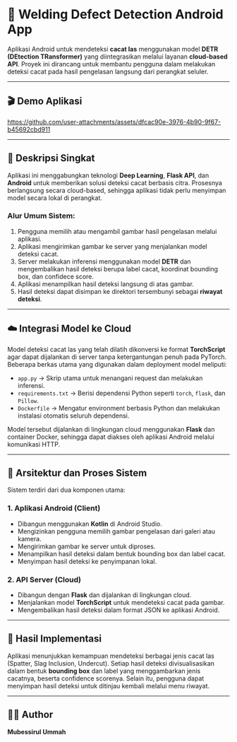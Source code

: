 # 🧠 Welding Defect Detection Android App

Aplikasi Android untuk mendeteksi **cacat las** menggunakan model **DETR (DEtection TRansformer)** yang diintegrasikan melalui layanan **cloud-based API**.
Proyek ini dirancang untuk membantu pengguna dalam melakukan deteksi cacat pada hasil pengelasan langsung dari perangkat seluler.

---

## 🎬 Demo Aplikasi

https://github.com/user-attachments/assets/dfcac90e-3976-4b90-9f67-b45692cbd911

---

## 🚀 Deskripsi Singkat

Aplikasi ini menggabungkan teknologi **Deep Learning**, **Flask API**, dan **Android** untuk memberikan solusi deteksi cacat berbasis citra.
Prosesnya berlangsung secara cloud-based, sehingga aplikasi tidak perlu menyimpan model secara lokal di perangkat.

### Alur Umum Sistem:

1. Pengguna memilih atau mengambil gambar hasil pengelasan melalui aplikasi.
2. Aplikasi mengirimkan gambar ke server yang menjalankan model deteksi cacat.
3. Server melakukan inferensi menggunakan model **DETR** dan mengembalikan hasil deteksi berupa label cacat, koordinat bounding box, dan confidece score.
4. Aplikasi menampilkan hasil deteksi langsung di atas gambar.
5. Hasil deteksi dapat disimpan ke direktori tersembunyi sebagai **riwayat deteksi**.

---

## ☁️ Integrasi Model ke Cloud

Model deteksi cacat las yang telah dilatih dikonversi ke format **TorchScript** agar dapat dijalankan di server tanpa ketergantungan penuh pada PyTorch.
Beberapa berkas utama yang digunakan dalam deployment model meliputi:

* `app.py` → Skrip utama untuk menangani request dan melakukan inferensi.
* `requirements.txt` → Berisi dependensi Python seperti `torch`, `flask`, dan `Pillow`.
* `Dockerfile` → Mengatur environment berbasis Python dan melakukan instalasi otomatis seluruh dependensi.

Model tersebut dijalankan di lingkungan cloud menggunakan **Flask** dan container Docker, sehingga dapat diakses oleh aplikasi Android melalui komunikasi HTTP.

---

## 🔄 Arsitektur dan Proses Sistem

Sistem terdiri dari dua komponen utama:

### 1. Aplikasi Android (Client)

* Dibangun menggunakan **Kotlin** di Android Studio.
* Mengizinkan pengguna memilih gambar pengelasan dari galeri atau kamera.
* Mengirimkan gambar ke server untuk diproses.
* Menampilkan hasil deteksi dalam bentuk bounding box dan label cacat.
* Menyimpan hasil deteksi ke penyimpanan lokal.

### 2. API Server (Cloud)

* Dibangun dengan **Flask** dan dijalankan di lingkungan cloud.
* Menjalankan model **TorchScript** untuk mendeteksi cacat pada gambar.
* Mengembalikan hasil deteksi dalam format JSON ke aplikasi Android.

---

## 📱 Hasil Implementasi

Aplikasi menunjukkan kemampuan mendeteksi berbagai jenis cacat las (Spatter, Slag Inclusion, Undercut).
Setiap hasil deteksi divisualisasikan dalam bentuk **bounding box** dan label yang menggambarkan jenis cacatnya, beserta confidence scorenya.
Selain itu, pengguna dapat menyimpan hasil deteksi untuk ditinjau kembali melalui menu riwayat.

---

## 👨‍💻 Author

**Mubessirul Ummah**
